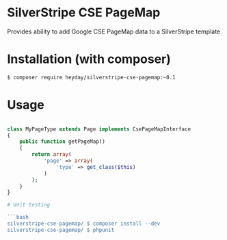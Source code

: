 # SilverStripe CSE PageMap

Provides ability to add Google CSE PageMap data to a SilverStripe template

# Installation (with composer)

```bash
$ composer require heyday/silverstripe-cse-pagemap:~0.1
```

# Usage

```php

class MyPageType extends Page implements CsePageMapInterface
{
    public function getPageMap()
    {
        return array(
            'page' => array(
                'type' => get_class($this)
            )
        );
    }
}

# Unit testing

```bash
silverstripe-cse-pagemap/ $ composer install --dev
silverstripe-cse-pagemap/ $ phpunit
```
